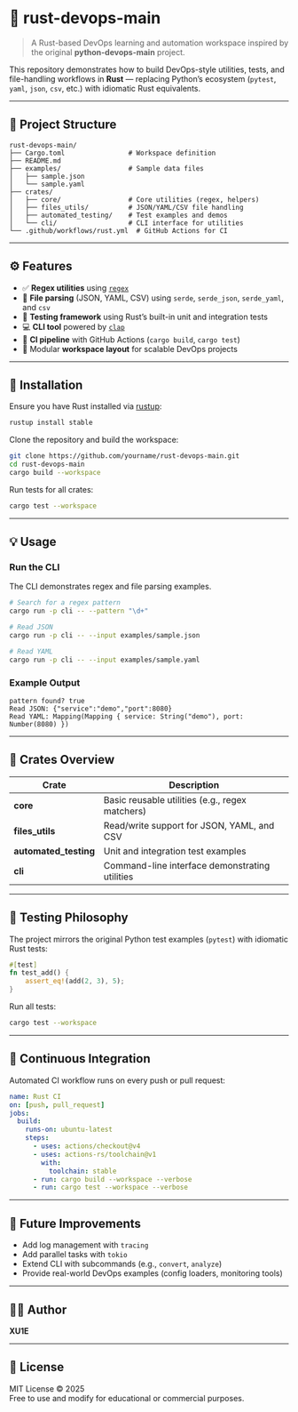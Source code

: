 # 🦀 rust-devops-main

> A Rust-based DevOps learning and automation workspace inspired by the original **python-devops-main** project.

This repository demonstrates how to build DevOps-style utilities, tests, and file-handling workflows in **Rust** — replacing Python’s ecosystem (`pytest`, `yaml`, `json`, `csv`, etc.) with idiomatic Rust equivalents.

---

## 📁 Project Structure

```
rust-devops-main/
├── Cargo.toml                # Workspace definition
├── README.md
├── examples/                 # Sample data files
│   ├── sample.json
│   └── sample.yaml
├── crates/
│   ├── core/                 # Core utilities (regex, helpers)
│   ├── files_utils/          # JSON/YAML/CSV file handling
│   ├── automated_testing/    # Test examples and demos
│   └── cli/                  # CLI interface for utilities
└── .github/workflows/rust.yml  # GitHub Actions for CI
```

---

## ⚙️ Features

- ✅ **Regex utilities** using [`regex`](https://crates.io/crates/regex)
- 📂 **File parsing** (JSON, YAML, CSV) using `serde`, `serde_json`, `serde_yaml`, and `csv`
- 🧪 **Testing framework** using Rust’s built-in unit and integration tests
- 💻 **CLI tool** powered by [`clap`](https://crates.io/crates/clap)
- 🚀 **CI pipeline** with GitHub Actions (`cargo build`, `cargo test`)
- 🧱 Modular **workspace layout** for scalable DevOps projects

---

## 🧰 Installation

Ensure you have Rust installed via [rustup](https://rustup.rs):

```bash
rustup install stable
```

Clone the repository and build the workspace:

```bash
git clone https://github.com/yourname/rust-devops-main.git
cd rust-devops-main
cargo build --workspace
```

Run tests for all crates:

```bash
cargo test --workspace
```

---

## 💡 Usage

### Run the CLI

The CLI demonstrates regex and file parsing examples.

```bash
# Search for a regex pattern
cargo run -p cli -- --pattern "\d+"

# Read JSON
cargo run -p cli -- --input examples/sample.json

# Read YAML
cargo run -p cli -- --input examples/sample.yaml
```

### Example Output

```
pattern found? true
Read JSON: {"service":"demo","port":8080}
Read YAML: Mapping(Mapping { service: String("demo"), port: Number(8080) })
```

---

## 🧩 Crates Overview

| Crate | Description |
|-------|--------------|
| **core** | Basic reusable utilities (e.g., regex matchers) |
| **files_utils** | Read/write support for JSON, YAML, and CSV |
| **automated_testing** | Unit and integration test examples |
| **cli** | Command-line interface demonstrating utilities |

---

## 🧪 Testing Philosophy

The project mirrors the original Python test examples (`pytest`) with idiomatic Rust tests:

```rust
#[test]
fn test_add() {
    assert_eq!(add(2, 3), 5);
}
```

Run all tests:

```bash
cargo test --workspace
```

---

## 🔄 Continuous Integration

Automated CI workflow runs on every push or pull request:

```yaml
name: Rust CI
on: [push, pull_request]
jobs:
  build:
    runs-on: ubuntu-latest
    steps:
      - uses: actions/checkout@v4
      - uses: actions-rs/toolchain@v1
        with:
          toolchain: stable
      - run: cargo build --workspace --verbose
      - run: cargo test --workspace --verbose
```

---

## 🧱 Future Improvements

- Add log management with `tracing`
- Add parallel tasks with `tokio`
- Extend CLI with subcommands (e.g., `convert`, `analyze`)
- Provide real-world DevOps examples (config loaders, monitoring tools)

---

## 🧑‍💻 Author

**XU1E**  


---

## 📜 License

MIT License © 2025  
Free to use and modify for educational or commercial purposes.
